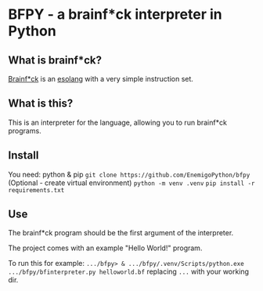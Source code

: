 # BFPY - a brainf*ck interpreter in Python

## What is brainf*ck?
[Brainf*ck](https://en.wikipedia.org/wiki/Brainfuck) is an [esolang](https://en.wikipedia.org/wiki/Esoteric_programming_language) with a very simple instruction set.

## What is this?
This is an interpreter for the language, allowing you to run brainf*ck programs.

## Install
You need: python & pip
`git clone https://github.com/EnemigoPython/bfpy`
(Optional - create virtual environment) `python -m venv .venv`
`pip install -r requirements.txt`

## Use
The brainf*ck program should be the first argument of the interpreter.

The project comes with an example "Hello World!" program.

To run this for example: `.../bfpy> & .../bfpy/.venv/Scripts/python.exe .../bfpy/bfinterpreter.py helloworld.bf` replacing `...` with your working dir.